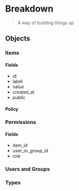 # Breakdown
> A way of building things up

## Objects
### Items
#### Fields
- id
- label
- value
- created_at
- public
#### Policy
### Permissions
#### Fields
- item_id
- user_or_group_id
- role
### Users and Groups
### Types
